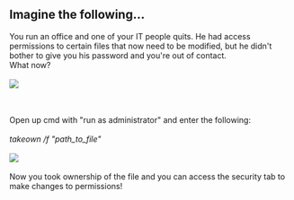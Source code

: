 <h2>Imagine the following...</h2>
You run an office and one of your IT people quits. He had access permissions to certain files that now need to be modified, but he didn't bother 
to give you his password and you're out of contact.
<br> 
What now?
<br><br>
<img src="https://i.imgur.com/x1TjVx7.png">

<br><br>
Open up cmd with "run as administrator" and enter the following:
<br><br>
<i>takeown /f "path_to_file"</i>
<br><br>
<img src="https://i.imgur.com/byrSnpY.png">
<br><br>
Now you took ownership of the file and you can access the security tab to make changes to permissions!
